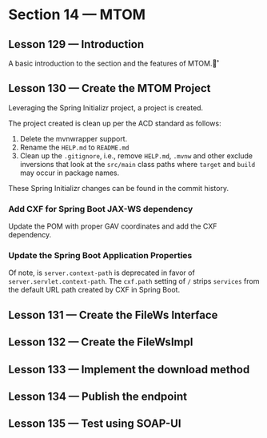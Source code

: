 # Section 14 — MTOM

## Lesson 129 — Introduction

A basic introduction to the section and the features of MTOM.˚

## Lesson 130 — Create the MTOM Project

Leveraging the Spring Initializr project, a project is created.

The project created is clean up per the ACD standard as follows:

1. Delete the mvnwrapper support.
2. Rename the `HELP.md` to `README.md`
3. Clean up the `.gitignore`, i.e., remove `HELP.md`, `.mvnw`  and other exclude inversions
   that look at the `src/main` class paths where `target` and `build` may occur in package names.

These Spring Initializr changes can be found in the commit history.

### Add CXF for Spring Boot JAX-WS dependency

Update the POM with proper GAV coordinates and add the CXF dependency.

### Update the Spring Boot Application Properties

Of note, is `server.context-path` is deprecated in favor of `server.servlet.context-path`. The `cxf.path` setting of `/`
strips `services` from the default URL path created by CXF in Spring Boot.

## Lesson 131 — Create the FileWs Interface

## Lesson 132 — Create the FileWsImpl

## Lesson 133 — Implement the download method

## Lesson 134 — Publish the endpoint

## Lesson 135 — Test using SOAP-UI